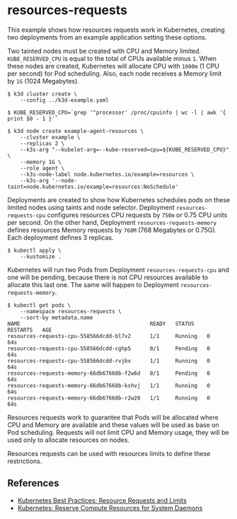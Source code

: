# resources-requests

This example shows how resources requests work in Kubernetes, creating two
deployments from an example application setting these options.

Two tainted nodes must be created with CPU and Memory limited.
`KUBE_RESERVED_CPU` is equal to the total of CPUs available minus `1`. When
these nodes are created, Kubernetes will allocate CPU with `1000m` (1 CPU per
second) for Pod scheduling.  Also, each node receives a Memory limit by `1G`
(1024 Megabytes).

```console
$ k3d cluster create \
    --config ../k3d-example.yaml

$ KUBE_RESERVED_CPU=`grep '^processor' /proc/cpuinfo | wc -l | awk '{ print $0 - 1 }'`

$ k3d node create example-agent-resources \
    --cluster example \
    --replicas 2 \
    --k3s-arg "--kubelet-arg=--kube-reserved=cpu=${KUBE_RESERVED_CPU}" \
    --memory 1G \
    --role agent \
    --k3s-node-label node.kubernetes.io/example=resources \
    --k3s-arg '--node-taint=node.kubernetes.io/example=resources:NoSchedule'
```

Deployments are created to show how Kubernetes schedules pods on these limited
nodes using taints and node selector. Deployment `resources-requests-cpu`
configures resources CPU requests by `750m` or 0.75 CPU units per second.
On the other hand, Deployment `resources-requests-memory` defines resources
Memory requests by `768M` (768 Megabytes or 0.75G). Each deployment defines 3
replicas.

```console
$ kubectl apply \
    --kustomize .
```

Kubernetes will run two Pods from Deployment `resources-requests-cpu` and one
will be pending, because there is not CPU resources available to allocate this
last one. The same will happen to Deployment `resources-requests-memory`.

```console
$ kubectl get pods \
    --namespace resources-requests \
    --sort-by metadata.name
NAME                                         READY   STATUS    RESTARTS   AGE
resources-requests-cpu-558566dcdd-bl7v2      1/1     Running   0          64s
resources-requests-cpu-558566dcdd-cghp5      0/1     Pending   0          64s
resources-requests-cpu-558566dcdd-rvjbx      1/1     Running   0          64s
resources-requests-memory-66db67668b-f2w6d   0/1     Pending   0          64s
resources-requests-memory-66db67668b-kshvj   1/1     Running   0          64s
resources-requests-memory-66db67668b-r2w28   1/1     Running   0          64s
```

Resources requests work to guarantee that Pods will be allocated where CPU and
Memory are available and these values will be used as base on Pod scheduling.
Requests will not limit CPU and Memory usage, they will be used only to allocate
resources on nodes.

Resources requests can be used with resources limits to define these
restrictions.

## References

* [Kubernetes Best Practices: Resource Requests and Limits](https://cloud.google.com/blog/products/containers-kubernetes/kubernetes-best-practices-resource-requests-and-limits)
* [Kubernetes: Reserve Compute Resources for System Daemons](https://kubernetes.io/docs/tasks/administer-cluster/reserve-compute-resources/)
